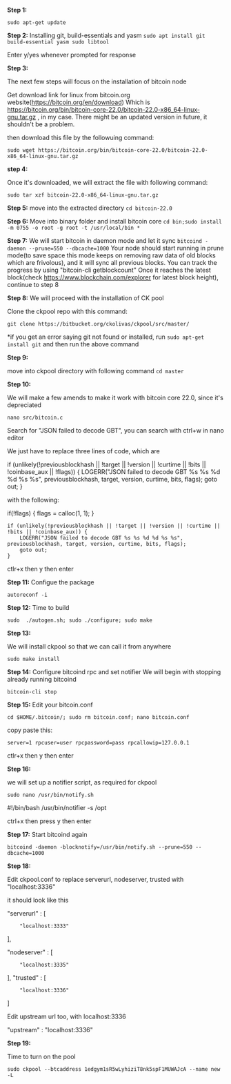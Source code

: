 **Step 1:**

`sudo apt-get update`

**Step 2:**
Installing git, build-essentials and yasm
`sudo apt install git build-essential yasm sudo libtool`
 
Enter y/yes whenever prompted for response

**Step 3:**

The next few steps will focus on the installation of bitcoin node

Get download link for linux from bitcoin.org website(https://bitcoin.org/en/download)
Which is https://bitcoin.org/bin/bitcoin-core-22.0/bitcoin-22.0-x86_64-linux-gnu.tar.gz , in my case. There might be an updated version in future, it shouldn't be a problem.

then download this file by the followuing command:

`sudo wget https://bitcoin.org/bin/bitcoin-core-22.0/bitcoin-22.0-x86_64-linux-gnu.tar.gz`

**step 4:**

Once it's downloaded, we will extract the file with following command:

`sudo tar xzf bitcoin-22.0-x86_64-linux-gnu.tar.gz`


**Step 5:**
move into the extracted directory
`cd bitcoin-22.0`


**Step 6:**
Move into binary folder and install bitcoin core
`cd bin;sudo install -m 0755 -o root -g root -t /usr/local/bin * `

**Step 7:**
We will start bitcoin in daemon mode and let it sync
`bitcoind -daemon --prune=550 --dbcache=1000`
Your node should start running in prune mode(to save space this mode keeps on removing raw data of old blocks which are frivolous), and it will sync all previous blocks.
You can track the progress by using "bitcoin-cli getblockcount"
Once it reaches the latest block(check https://www.blockchain.com/explorer for latest block height), continue to step 8 

**Step 8:**
We will proceed with the installation of CK pool


Clone the ckpool repo with this command:

`git clone https://bitbucket.org/ckolivas/ckpool/src/master/`

*if you get an error saying git not found or installed, run `sudo apt-get install git` and then run the above command

**Step 9:**

move into ckpool directory with following command
`cd master`

**Step 10:**

We will make a few amends to make it work with bitcoin core 22.0, since it's depreciated

`nano src/bitcoin.c`

Search for "JSON failed to decode GBT", you can search with ctrl+w in nano editor

We just have to replace three lines of code, which are

if (unlikely(!previousblockhash || !target || !version || !curtime || !bits || !coinbase_aux || !flags)) {
 		LOGERR("JSON failed to decode GBT %s %s %d %d %s %s", previousblockhash, target, version, curtime, bits, flags);
 		goto out;
 	}
	
	
with the following:

if(!flags) {
		flags = calloc(1, 1);
	}

	if (unlikely(!previousblockhash || !target || !version || !curtime || !bits || !coinbase_aux)) {
 		LOGERR("JSON failed to decode GBT %s %s %d %d %s %s", previousblockhash, target, version, curtime, bits, flags);
 		goto out;
 	}
	

ctlr+x then y then enter
	

**Step 11:**
Configue the package

`autoreconf -i`

**Step 12:**
Time to build

`sudo  ./autogen.sh; sudo ./configure; sudo make`

**Step 13:**

We will install ckpool so that we can call it from anywhere

`sudo make install`



**Step 14:**
Configure bitcoind rpc and set notifier
We will begin with stopping already running bitcoind

`bitcoin-cli stop`


**Step 15:**
Edit your bitcoin.conf

`cd $HOME/.bitcoin/; sudo rm bitcoin.conf; nano bitcoin.conf`

copy paste this:

`server=1
rpcuser=user
rpcpassword=pass
rpcallowip=127.0.0.1`


ctlr+x then y then enter


**Step 16:**

we will set up a notifier script, as required for ckpool

`sudo nano /usr/bin/notify.sh`

#!/bin/bash
/usr/bin/notifier -s /opt

ctrl+x then press y then enter


**Step 17:**
Start bitcoind again

`bitcoind -daemon -blocknotify=/usr/bin/notify.sh --prune=550 --dbcache=1000`



**Step 18:**

Edit ckpool.conf to replace serverurl, nodeserver, trusted with "localhost:3336"

it should look like this


"serverurl" : [

        "localhost:3333"
],

"nodeserver" : [

        "localhost:3335"
	
],
"trusted" : [

        "localhost:3336"
	
]



Edit upstream url too, with localhost:3336

"upstream" : "localhost:3336"

**Step 19:**

Time to turn on the pool

`sudo ckpool --btcaddress 1edgym1sR5wLyhiziT8nk5spF1MUWAJcA --name new -L`
